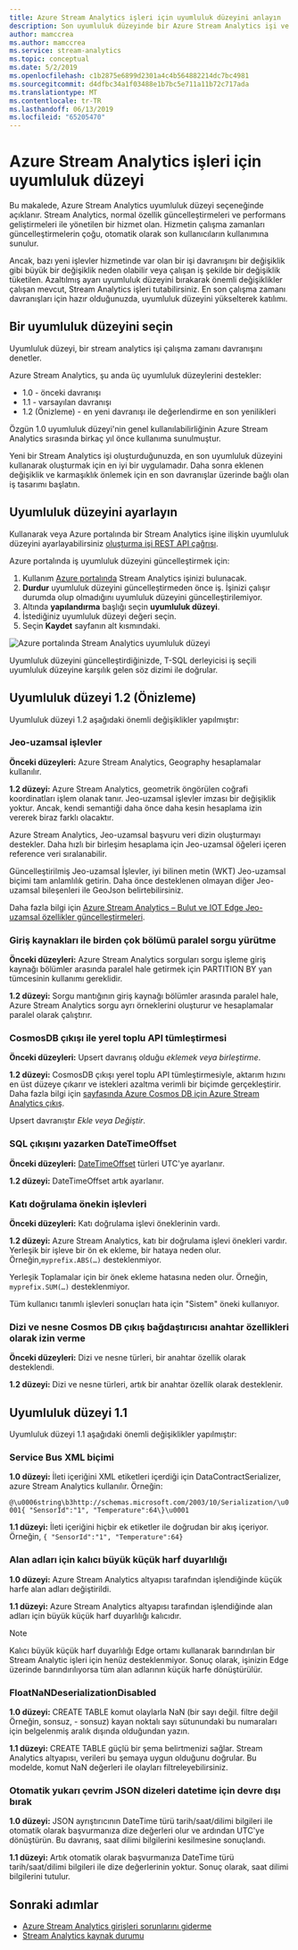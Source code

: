 ```yaml
---
title: Azure Stream Analytics işleri için uyumluluk düzeyini anlayın
description: Son uyumluluk düzeyinde bir Azure Stream Analytics işi ve önemli değişiklikler için uyumluluk düzeyi hakkında bilgi edinin
author: mamccrea
ms.author: mamccrea
ms.service: stream-analytics
ms.topic: conceptual
ms.date: 5/2/2019
ms.openlocfilehash: c1b2875e6899d2301a4c4b564882214dc7bc4981
ms.sourcegitcommit: d4dfbc34a1f03488e1b7bc5e711a11b72c717ada
ms.translationtype: MT
ms.contentlocale: tr-TR
ms.lasthandoff: 06/13/2019
ms.locfileid: "65205470"
---
```

# <a name="compatibility-level-for-azure-stream-analytics-jobs"></a>Azure Stream Analytics işleri için uyumluluk düzeyi

Bu makalede, Azure Stream Analytics uyumluluk düzeyi seçeneğinde açıklanır. Stream Analytics, normal özellik güncelleştirmeleri ve performans geliştirmeleri ile yönetilen bir hizmet olan. Hizmetin çalışma zamanları güncelleştirmelerin çoğu, otomatik olarak son kullanıcıların kullanımına sunulur. 

Ancak, bazı yeni işlevler hizmetinde var olan bir işi davranışını bir değişiklik gibi büyük bir değişiklik neden olabilir veya çalışan iş şekilde bir değişiklik tüketilen. Azaltılmış ayarı uyumluluk düzeyini bırakarak önemli değişiklikler çalışan mevcut, Stream Analytics işleri tutabilirsiniz. En son çalışma zamanı davranışları için hazır olduğunuzda, uyumluluk düzeyini yükselterek katılımı. 

## <a name="choose-a-compatibility-level"></a>Bir uyumluluk düzeyini seçin

Uyumluluk düzeyi, bir stream analytics işi çalışma zamanı davranışını denetler. 

Azure Stream Analytics, şu anda üç uyumluluk düzeylerini destekler:

* 1.0 - önceki davranışı
* 1.1 - varsayılan davranışı
* 1.2 (Önizleme) - en yeni davranışı ile değerlendirme en son yenilikleri

Özgün 1.0 uyumluluk düzeyi'nin genel kullanılabilirliğinin Azure Stream Analytics sırasında birkaç yıl önce kullanıma sunulmuştur.

Yeni bir Stream Analytics işi oluşturduğunuzda, en son uyumluluk düzeyini kullanarak oluşturmak için en iyi bir uygulamadır. Daha sonra eklenen değişiklik ve karmaşıklık önlemek için en son davranışlar üzerinde bağlı olan iş tasarımı başlatın.

## <a name="set-the-compatibility-level"></a>Uyumluluk düzeyini ayarlayın

Kullanarak veya Azure portalında bir Stream Analytics işine ilişkin uyumluluk düzeyini ayarlayabilirsiniz [oluşturma işi REST API çağrısı](/rest/api/streamanalytics/stream-analytics-job).

Azure portalında iş uyumluluk düzeyini güncelleştirmek için:

1. Kullanım [Azure portalında](https://portal.azure.com) Stream Analytics işinizi bulunacak.
2. **Durdur** uyumluluk düzeyini güncelleştirmeden önce iş. İşinizi çalışır durumda olup olmadığını uyumluluk düzeyini güncelleştirilemiyor.
3. Altında **yapılandırma** başlığı seçin **uyumluluk düzeyi**.
4. İstediğiniz uyumluluk düzeyi değeri seçin.
5. Seçin **Kaydet** sayfanın alt kısmındaki.

![Azure portalında Stream Analytics uyumluluk düzeyi](media/stream-analytics-compatibility-level/stream-analytics-compatibility.png)

Uyumluluk düzeyini güncelleştirdiğinizde, T-SQL derleyicisi iş seçili uyumluluk düzeyine karşılık gelen söz dizimi ile doğrular.

## <a name="compatibility-level-12-preview"></a>Uyumluluk düzeyi 1.2 (Önizleme)

Uyumluluk düzeyi 1.2 aşağıdaki önemli değişiklikler yapılmıştır:

### <a name="geospatial-functions"></a>Jeo-uzamsal işlevler

**Önceki düzeyleri:** Azure Stream Analytics, Geography hesaplamalar kullanılır.

**1.2 düzeyi:** Azure Stream Analytics, geometrik öngörülen coğrafi koordinatları işlem olanak tanır. Jeo-uzamsal işlevler imzası bir değişiklik yoktur. Ancak, kendi semantiği daha önce daha kesin hesaplama izin vererek biraz farklı olacaktır.

Azure Stream Analytics, Jeo-uzamsal başvuru veri dizin oluşturmayı destekler. Daha hızlı bir birleşim hesaplama için Jeo-uzamsal öğeleri içeren reference veri sıralanabilir.

Güncelleştirilmiş Jeo-uzamsal İşlevler, iyi bilinen metin (WKT) Jeo-uzamsal biçimi tam anlamlılık getirin. Daha önce desteklenen olmayan diğer Jeo-uzamsal bileşenleri ile GeoJson belirtebilirsiniz.

Daha fazla bilgi için [Azure Stream Analytics – Bulut ve IOT Edge Jeo-uzamsal özellikler güncelleştirmeleri](https://azure.microsoft.com/blog/updates-to-geospatial-functions-in-azure-stream-analytics-cloud-and-iot-edge/).

### <a name="parallel-query-execution-for-input-sources-with-multiple-partitions"></a>Giriş kaynakları ile birden çok bölümü paralel sorgu yürütme

**Önceki düzeyleri:** Azure Stream Analytics sorguları sorgu işleme giriş kaynağı bölümler arasında paralel hale getirmek için PARTITION BY yan tümcesinin kullanımı gereklidir.

**1.2 düzeyi:** Sorgu mantığının giriş kaynağı bölümler arasında paralel hale, Azure Stream Analytics sorgu ayrı örneklerini oluşturur ve hesaplamalar paralel olarak çalıştırır.

### <a name="native-bulk-api-integration-with-cosmosdb-output"></a>CosmosDB çıkışı ile yerel toplu API tümleştirmesi

**Önceki düzeyleri:** Upsert davranış olduğu *eklemek veya birleştirme*.

**1.2 düzeyi:** CosmosDB çıkışı yerel toplu API tümleştirmesiyle, aktarım hızını en üst düzeye çıkarır ve istekleri azaltma verimli bir biçimde gerçekleştirir. Daha fazla bilgi için [sayfasında Azure Cosmos DB için Azure Stream Analytics çıkış](https://docs.microsoft.com/azure/stream-analytics/stream-analytics-documentdb-output#improved-throughput-with-compatibility-level-12).

Upsert davranıştır *Ekle veya Değiştir*.

### <a name="datetimeoffset-when-writing-to-sql-output"></a>SQL çıkışını yazarken DateTimeOffset

**Önceki düzeyleri:** [DateTimeOffset](https://docs.microsoft.com/sql/t-sql/data-types/datetimeoffset-transact-sql?view=sql-server-2017) türleri UTC'ye ayarlanır.

**1.2 düzeyi:** DateTimeOffset artık ayarlanır.

### <a name="strict-validation-of-prefix-of-functions"></a>Katı doğrulama önekin işlevleri

**Önceki düzeyleri:** Katı doğrulama işlevi öneklerinin vardı.

**1.2 düzeyi:** Azure Stream Analytics, katı bir doğrulama işlevi önekleri vardır. Yerleşik bir işleve bir ön ek ekleme, bir hataya neden olur. Örneğin,`myprefix.ABS(…)` desteklenmiyor.

Yerleşik Toplamalar için bir önek ekleme hatasına neden olur. Örneğin, `myprefix.SUM(…)` desteklenmiyor.

Tüm kullanıcı tanımlı işlevleri sonuçları hata için "Sistem" öneki kullanıyor.

### <a name="disallow-array-and-object-as-key-properties-in-cosmos-db-output-adapter"></a>Dizi ve nesne Cosmos DB çıkış bağdaştırıcısı anahtar özellikleri olarak izin verme

**Önceki düzeyleri:** Dizi ve nesne türleri, bir anahtar özellik olarak desteklendi.

**1.2 düzeyi:** Dizi ve nesne türleri, artık bir anahtar özellik olarak desteklenir.

## <a name="compatibility-level-11"></a>Uyumluluk düzeyi 1.1

Uyumluluk düzeyi 1.1 aşağıdaki önemli değişiklikler yapılmıştır:

### <a name="service-bus-xml-format"></a>Service Bus XML biçimi

**1.0 düzeyi:** İleti içeriğini XML etiketleri içerdiği için DataContractSerializer, azure Stream Analytics kullanılır. Örneğin:

`@\u0006string\b3http://schemas.microsoft.com/2003/10/Serialization/\u0001{ "SensorId":"1", "Temperature":64\}\u0001`

**1.1 düzeyi:** İleti içeriğini hiçbir ek etiketler ile doğrudan bir akış içeriyor. Örneğin, `{ "SensorId":"1", "Temperature":64}`

### <a name="persisting-case-sensitivity-for-field-names"></a>Alan adları için kalıcı büyük küçük harf duyarlılığı

**1.0 düzeyi:** Azure Stream Analytics altyapısı tarafından işlendiğinde küçük harfe alan adları değiştirildi.

**1.1 düzeyi:** Azure Stream Analytics altyapısı tarafından işlendiğinde alan adları için büyük küçük harf duyarlılığı kalıcıdır.

> [!NOTE]
> Kalıcı büyük küçük harf duyarlılığı Edge ortamı kullanarak barındırılan bir Stream Analytic işleri için henüz desteklenmiyor. Sonuç olarak, işinizin Edge üzerinde barındırılıyorsa tüm alan adlarının küçük harfe dönüştürülür.

### <a name="floatnandeserializationdisabled"></a>FloatNaNDeserializationDisabled

**1.0 düzeyi:** CREATE TABLE komut olaylarla NaN (bir sayı değil. filtre değil Örneğin, sonsuz, - sonsuz) kayan noktalı sayı sütunundaki bu numaraları için belgelenmiş aralık dışında olduğundan yazın.

**1.1 düzeyi:** CREATE TABLE güçlü bir şema belirtmenizi sağlar. Stream Analytics altyapısı, verileri bu şemaya uygun olduğunu doğrular. Bu modelde, komut NaN değerleri ile olayları filtreleyebilirsiniz.

### <a name="disable-automatic-upcast-for-datetime-strings-in-json"></a>Otomatik yukarı çevrim JSON dizeleri datetime için devre dışı bırak

**1.0 düzeyi:** JSON ayrıştırıcının DateTime türü tarih/saat/dilimi bilgileri ile otomatik olarak başvurmanıza dize değerleri olur ve ardından UTC'ye dönüştürün. Bu davranış, saat dilimi bilgilerini kesilmesine sonuçlandı.

**1.1 düzeyi:** Artık otomatik olarak başvurmanıza DateTime türü tarih/saat/dilimi bilgileri ile dize değerlerinin yoktur. Sonuç olarak, saat dilimi bilgilerini tutulur.

## <a name="next-steps"></a>Sonraki adımlar

* [Azure Stream Analytics girişleri sorunlarını giderme](stream-analytics-troubleshoot-input.md)
* [Stream Analytics kaynak durumu](stream-analytics-resource-health.md)
